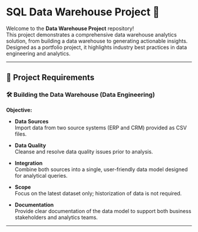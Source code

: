# SQL Data Warehouse Project 🚀

Welcome to the **Data Warehouse Project** repository!  
This project demonstrates a comprehensive data warehouse analytics solution, from building a data warehouse to generating actionable insights. Designed as a portfolio project, it highlights industry best practices in data engineering and analytics.

---

## 🚀 Project Requirements

### 🛠️ Building the Data Warehouse (Data Engineering)

**Objective:**

- **Data Sources**  
  Import data from two source systems (ERP and CRM) provided as CSV files.

- **Data Quality**  
  Cleanse and resolve data quality issues prior to analysis.

- **Integration**  
  Combine both sources into a single, user-friendly data model designed for analytical queries.

- **Scope**  
  Focus on the latest dataset only; historization of data is not required.

- **Documentation**  
  Provide clear documentation of the data model to support both business stakeholders and analytics teams.

---


